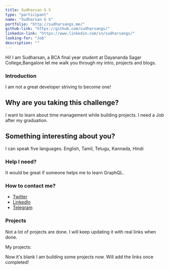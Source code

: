 ```yaml
---
title: Sudharsan G S
type: "participant"
name: "Sudharsan G S"
portfolio: "http://sudharsangs.me/"
github-link: "https://github.com/sudharsangs/"
linkedin-link: "https://www.linkedin.com/in/sudharsangs/"
looking-for: "Job"
description: ""
---
```


Hi! I am Sudharsan, a BCA final year student at Dayananda Sagar College,Bangalore 
let me walk you through my intro, projects and blogs.

### Introduction

I am not a great developer striving to become one!

## Why are you taking this challenge?

I want to learn about time management while building projects.
I need a Job after my graduation.

## Something interesting about you?

I can speak five languages. English, Tamil, Telugu, Kannada, Hindi

### Help I need?

It would be great if someone helps me to learn GraphQL.

### How to contact me?

- [Twitter](https://twitter.com/gssudharsan)
- [LinkedIn](https://www.linkedin.com/in/sudharsangs/)
- [Telegram](https://t.me/sudharsangs)

### Projects

Not a lot of projects are done. I will keep updating it with real links when done.

My projects:

Now it's blank 
I am building some projects now. Will add the links once completed!





